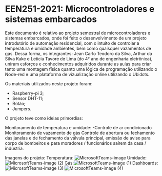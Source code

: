 # EEN251-2021: Microcontroladores e sistemas embarcados
Este documento é relativo ao projeto semestral de microcontroladores e sistemas embarcados, onde foi feito o desenvolvimento de um projeto introdutório de automação residencial,
com o intuito de controlar a temperatura e umidade ambientes, bem como quaisquer vazamentos de gás. 
Dessa forma, os integrantes: Jean Carlo Teodoro da Silva, Arthur da Silva Kuke e Letícia Tavore de Lima (do 4° ano de engenharia eletrônica), uniram esforços e conhecimentos adquiridos
durante as aulas para criar tanto uma montagem física quanto uma lógica de programação utilizando o Node-red e uma plataforma de vizualização online utilizando o Ubidots. 

Os materiais utilizados neste projeto foram:
  - Raspberry-pi 3;
  - Sensor DHT-11;
  - Botão; 
  - Jumpers.

O projeto teve como ideias primordias:

Monitoramento de temperatura e umidade:
  -Controle de ar condicionado
Monitoramento de vazamento de gás
Controle de abertura ou fechamento das janelas e de fechamento da válvula principal, emissão de aviso para corpo de bombeiros e para moradores / funcionários saírem da casa / indústria.


Imagens do projeto:
Temperatura: ![MicrosoftTeams-image](https://user-images.githubusercontent.com/79606632/120247038-87fef900-c248-11eb-9b6a-77a30ea97202.png)
Umidade: ![MicrosoftTeams-image (2)](https://user-images.githubusercontent.com/79606632/120247123-da401a00-c248-11eb-9618-c193151e7940.png)
Gás:![MicrosoftTeams-image (1)](https://user-images.githubusercontent.com/79606632/120247107-cac0d100-c248-11eb-81ac-675f44f8f197.png)
Dashboards: ![MicrosoftTeams-image (3)](https://user-images.githubusercontent.com/79606632/120247145-ea57f980-c248-11eb-8867-1b76ed50c064.png)
![MicrosoftTeams-image (4)](https://user-images.githubusercontent.com/79606632/120247325-779b4e00-c249-11eb-9f46-161d2c9ac3bf.png)

